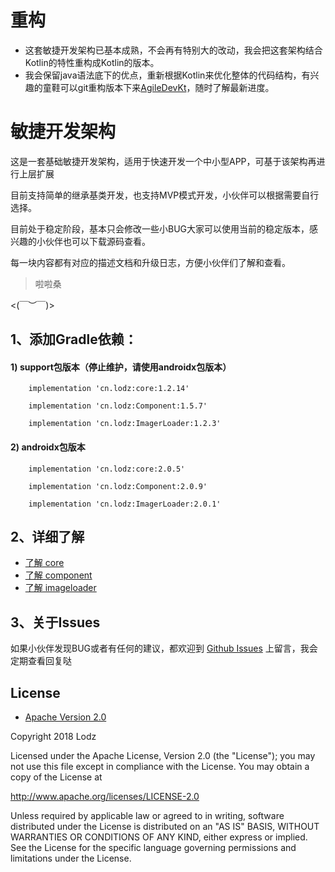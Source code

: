 # 重构
 - 这套敏捷开发架构已基本成熟，不会再有特别大的改动，我会把这套架构结合Kotlin的特性重构成Kotlin的版本。
 - 我会保留java语法底下的优点，重新根据Kotlin来优化整体的代码结构，有兴趣的童鞋可以git重构版本下来[AgileDevKt](https://github.com/LZ9/AgileDevKt)，随时了解最新进度。

# 敏捷开发架构
这是一套基础敏捷开发架构，适用于快速开发一个中小型APP，可基于该架构再进行上层扩展

目前支持简单的继承基类开发，也支持MVP模式开发，小伙伴可以根据需要自行选择。

目前处于稳定阶段，基本只会修改一些小BUG大家可以使用当前的稳定版本，感兴趣的小伙伴也可以下载源码查看。

每一块内容都有对应的描述文档和升级日志，方便小伙伴们了解和查看。
> 啦啦桑

<(￣︶￣)>

## 1、添加Gradle依赖：
#### 1) support包版本（停止维护，请使用androidx包版本）
```
    implementation 'cn.lodz:core:1.2.14'
```
```
    implementation 'cn.lodz:Component:1.5.7'
```
```
    implementation 'cn.lodz:ImagerLoader:1.2.3'
```

#### 2) androidx包版本
```
    implementation 'cn.lodz:core:2.0.5'
```
```
    implementation 'cn.lodz:Component:2.0.9'
```
```
    implementation 'cn.lodz:ImagerLoader:2.0.1'
```
## 2、详细了解
- [了解 core](https://github.com/LZ9/AgileDev/blob/master/core/readme_core.md)
- [了解 component](https://github.com/LZ9/AgileDev/blob/master/component/readme_component.md)
- [了解 imageloader](https://github.com/LZ9/AgileDev/blob/master/imageloader/readme_imageloader.md)
## 3、关于Issues
如果小伙伴发现BUG或者有任何的建议，都欢迎到 [Github Issues](https://github.com/LZ9/AgileDev/issues) 上留言，我会定期查看回复哒

## License
- [Apache Version 2.0](http://www.apache.org/licenses/LICENSE-2.0.html)

Copyright 2018 Lodz

Licensed under the Apache License, Version 2.0 (the "License");
you may not use this file except in compliance with the License.
You may obtain a copy of the License at

<http://www.apache.org/licenses/LICENSE-2.0>

Unless required by applicable law or agreed to in writing, software
distributed under the License is distributed on an "AS IS" BASIS,
WITHOUT WARRANTIES OR CONDITIONS OF ANY KIND, either express or implied.
See the License for the specific language governing permissions and
limitations under the License.